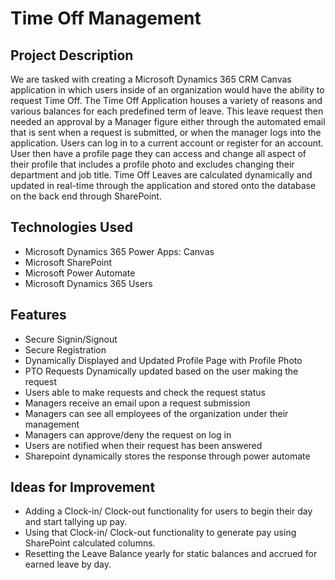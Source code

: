 # Time Off Management

## Project Description

We are tasked with creating a Microsoft Dynamics 365 CRM Canvas application in which users inside of an organization would have the ability to request Time Off. The Time Off Application houses a variety of reasons and various balances for each predefined term of leave. This leave request then needed an approval by a Manager figure either through the automated email that is sent when a request is submitted, or when the manager logs into the application. Users can log in to a current account or register for an account. User then have a profile page they can access and change all aspect of their profile that includes a profile photo and excludes changing their department and job title. Time Off Leaves are calculated dynamically and updated in real-time through the application and stored onto the database on the back end through SharePoint. 

## Technologies Used

* Microsoft Dynamics 365 Power Apps: Canvas
* Microsoft SharePoint
* Microsoft Power Automate
* Microsoft Dynamics 365 Users

## Features

* Secure Signin/Signout
* Secure Registration
* Dynamically Displayed and Updated Profile Page with Profile Photo
* PTO Requests Dynamically updated based on the user making the request
* Users able to make requests and check the request status
* Managers receive an email upon a request submission
* Managers can see all employees of the organization under their management
* Managers can approve/deny the request on log in
* Users are notified when their request has been answered
* Sharepoint dynamically stores the response through power automate

## Ideas for Improvement

* Adding a Clock-in/ Clock-out functionality for users to begin their day and start tallying up pay.
* Using that Clock-in/ Clock-out functionality to generate pay using SharePoint calculated columns.
* Resetting the Leave Balance yearly for static balances and accrued for earned leave by day.

